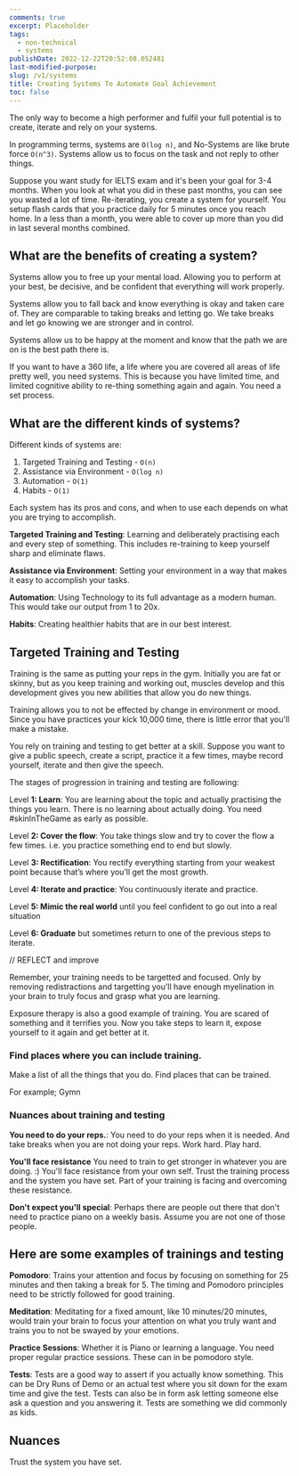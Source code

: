 ```yaml
---
comments: true
excerpt: Placeholder
tags:
  - non-technical
  - systems
publishDate: 2022-12-22T20:52:08.052481
last-modified-purpose:
slug: /v1/systems
title: Creating Systems To Automate Goal Achievement
toc: false
---
```


The only way to become a high performer and fulfil your full potential is to create, iterate and rely on your systems.

In programming terms, systems are `O(log n)`, and No-Systems are like brute force `O(n^3)`. Systems allow us to focus on the task and not reply to other things.

Suppose you want study for IELTS exam and it's been your goal for 3-4 months. When you look at what you did in these past months, you can see you wasted a lot of time. Re-iterating, you create a system for yourself. You setup flash cards that you practice daily for 5 minutes once you reach home. In a less than a month, you were able to cover up more than you did in last several months combined.

## What are the benefits of creating a system?

Systems allow you to free up your mental load. Allowing you to perform at your best, be decisive, and be confident that everything will work properly.

Systems allow you to fall back and know everything is okay and taken care of. They are comparable to taking breaks and letting go. We take breaks and let go knowing we are stronger and in control.

Systems allow us to be happy at the moment and know that the path we are on is the best path there is.

If you want to have a 360 life, a life where you are covered all areas of life pretty well, you need systems. This is because you have limited time, and limited cognitive ability to re-thing something again and again. You need a set process.

## What are the different kinds of systems?

Different kinds of systems are:

1. Targeted Training and Testing - `O(n)`
2. Assistance via Environment - `O(log n)`
3. Automation - `O(1)`
4. Habits - `O(1)`

Each system has its pros and cons, and when to use each depends on what you are trying to accomplish.

**Targeted Training and Testing**: Learning and deliberately practising each and every step of something. This includes re-training to keep yourself sharp and eliminate flaws.

**Assistance via Environment**: Setting your environment in a way that makes it easy to accomplish your tasks.

**Automation**: Using Technology to its full advantage as a modern human. This would take our output from 1 to 20x.

**Habits**: Creating healthier habits that are in our best interest.

## Targeted Training and Testing

Training is the same as putting your reps in the gym. Initially you are fat or skinny, but as you keep training and working out, muscles develop and this development gives you new abilities that allow you do new things.

Training allows you to not be effected by change in environment or mood. Since you have practices your kick 10,000 time, there is little error that you'll make a mistake.

You rely on training and testing to get better at a skill. Suppose you want to give a public speech, create a script, practice it a few times, maybe record yourself, iterate and then give the speech.

The stages of progression in training and testing are following:

Level **1: Learn**: You are learning about the topic and actually practising the things you learn. There is no learning about actually doing. You need #skinInTheGame as early as possible.

Level **2: Cover the flow**: You take things slow and try to cover the flow a few times. i.e. you practice something end to end but slowly.

Level **3: Rectification**: You rectify everything starting from your weakest point because that’s where you’ll get the most growth.

Level **4: Iterate and practice**: You continuously iterate and practice.

Level **5: Mimic the real world** until you feel confident to go out into a real situation

Level **6: Graduate** but sometimes return to one of the previous steps to iterate.

// REFLECT and improve

Remember, your training needs to be targetted and focused. Only by removing redistractions and targetting you'll have enough myelination in your brain to truly focus and grasp what you are learning.

Exposure therapy is also a good example of training. You are scared of something and it terrifies you. Now you take steps to learn it, expose yourself to it again and get better at it.

### Find places where you can include training.

Make a list of all the things that you do. Find places that can be trained.

For example; Gymn

### Nuances about training and testing

**You need to do your reps.**: You need to do your reps when it is needed. And take breaks when you are not doing your reps. Work hard. Play hard.

**You'll face resistance** You need to train to get stronger in whatever you are doing. :) You'll face resistance from your own self. Trust the training process and the system you have set. Part of your training is facing and overcoming these resistance.

**Don't expect you'll special**: Perhaps there are people out there that don't need to practice piano on a weekly basis. Assume you are not one of those people.

## Here are some examples of trainings and testing

**Pomodoro**: Trains your attention and focus by focusing on something for 25 minutes and then taking a break for 5. The timing and Pomodoro principles need to be strictly followed for good training.

**Meditation**: Meditating for a fixed amount, like 10 minutes/20 minutes, would train your brain to focus your attention on what you truly want and trains you to not be swayed by your emotions.

**Practice Sessions**: Whether it is Piano or learning a language. You need proper regular practice sessions. These can in be pomodoro style.

**Tests**: Tests are a good way to assert if you actually know something. This can be Dry Runs of Demo or an actual test where you sit down for the exam time and give the test. Tests can also be in form ask letting someone else ask a question and you answering it. Tests are something we did commonly as kids.

## Nuances

Trust the system you have set.
